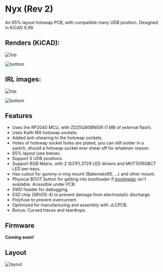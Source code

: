 # Nyx (Rev 2)
An 65% layout hotswap PCB, with compatible many UDB position. Designed in KiCAD 6.99.

## Renders (KiCAD):
![top](https://github-production-user-asset-6210df.s3.amazonaws.com/24840279/266495495-ada12fac-4504-4193-94e4-05d94097ccdb.png)

![bottom](https://github-production-user-asset-6210df.s3.amazonaws.com/24840279/266496340-ec65f72b-89ab-40c6-af25-8d523b10abb3.png)

## IRL images:
![top](https://github-production-user-asset-6210df.s3.amazonaws.com/24840279/266497428-95830504-bd11-4372-b6dc-fb0da79f468a.png)

![bottom](https://github-production-user-asset-6210df.s3.amazonaws.com/24840279/266497708-23783d42-6310-4af3-b9fc-13338b00b72d.png)

## Features
- Uses the RP2040 MCU, with ZD25Q80BNIGR (1 MB of external flash).
- Uses Kailh MX hotswap sockets.
- Added anti-shearing to the hotswap sockets.
- Holes of hotswap socket holes are plated, you can still solder in a switch, should a hotswap socket ever shear off for whatever reason.
- 65% layout (see below).
- Support 5 UDB positions.
- Support RGB Matrix, with 2 IS31FL3729 LED drivers and MHT151RGBCT LED per-keys.
- Has cutout for gummy o-ring mount (Bakeneko65, ...) and other mount.
- Physical BOOT button for getting into bootloader if [bootmagic](https://github.com/qmk/qmk_firmware/blob/master/docs/feature_bootmagic.md) isn't available. Acessible under PCB.
- SWD header for debugging.
- ESD chip (SRV05-4) to prevent damage from electrostatic discharge.
- Polyfuse to prevent overcurrent.
- Optimized for manufacturing and assembly with JLCPCB.
- Bonus: Curved traces and teardrops.

## Firmware
**Coming soon!**

## Layout
![layout](https://github-production-user-asset-6210df.s3.amazonaws.com/24840279/266491147-ab977b04-3b1e-4dfe-ad79-53e195404652.png)
